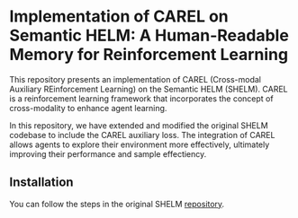 # Implementation of CAREL on Semantic HELM: A Human-Readable Memory for Reinforcement Learning

This repository presents an implementation of CAREL (Cross-modal Auxiliary REinforcement Learning) on the Semantic HELM (SHELM). CAREL is a reinforcement learning framework that incorporates the concept of cross-modality to enhance agent learning.

In this repository, we have extended and modified the original SHELM codebase to include the CAREL auxiliary loss. The integration of CAREL allows agents to explore their environment more effectively, ultimately improving their performance and sample effectiency.

## Installation

You can follow the steps in the original SHELM [repository](https://github.com/ml-jku/helm).
